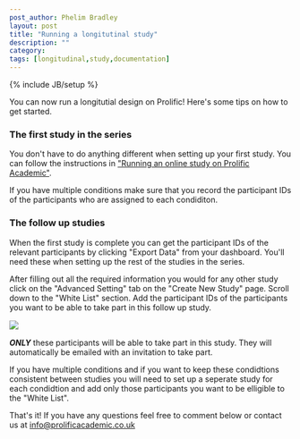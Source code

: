 ```yaml
---
post_author: Phelim Bradley
layout: post
title: "Running a longitutinal study"
description: ""
category: 
tags: [longitudinal,study,documentation]
---
```

{% include JB/setup %}

<p>You can now run a longitutial design on Prolific! Here's some tips on how to get started. </p>

<h3> The first study in the series</h3>

<p>
You don't have to do anything different when setting up your first study. You can follow the instructions in <a href="{{ site.url }}/2014/08/03/running-an-online-study-on-prolific-academic/">"Running an online study on Prolific Academic"</a>. </p>

<p>If you have multiple conditions make sure that you record the participant IDs of the participants who are assigned to each condiditon. </p>

<h3> The follow up studies</h3>
<p>When the first study is complete you can get the participant IDs of the relevant participants by clicking "Export Data" from your dashboard. You'll need these when setting up the rest of the studies in the series. </p>

<p>After filling out all the required information you would for any other study click on the "Advanced Setting" tab on the "Create New Study" page. Scroll down to the "White List" section. Add the participant IDs of the participants you want to be able to take part in this follow up study. </p>
<div class="row col-md-offset-2">
<img class="col-md-8" style="display: block;margin-left: auto;margin-right: auto;margin-top:15px;margin-bottom:15px;" src="{{ site.url }}/assets/img/2014-08-03-how-to-run-a-longitutinal-study/WhiteList.png">
</div>
<p><i><b>ONLY</b></i> these participants will be able to take part in this study. They will automatically be emailed with an invitation to take part. </p>
<p>If you have multiple conditions and if you want to keep these condidtions consistent between studies you will need to set up a seperate study for each condidtion and add only those participants you want to be elligible to the "White List".  </p>
<p> That's it! If you have any questions feel free to comment below or contact us at <a href="mailto:info@prolificacademic.co.uk">info@prolificacademic.co.uk</a></p>